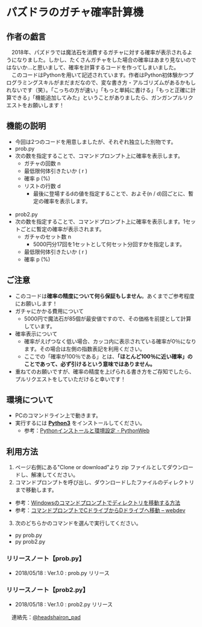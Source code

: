 # パズドラのガチャ確率計算機
## 作者の戯言
<p> 2018年、パズドラでは魔法石を消費するガチャに対する確率が表示されるようになりました。しかし、たくさんガチャをした場合の確率はあまり見ないのではないか...と思いまして、確率を計算するコードを作ってしまいました。<br>　このコードはPythonを用いて記述されています。作者はPython初体験かつプログラミングスキルがまだまだなので、変な書き方・アルゴリズムがあるかもしれないです（笑）。「こっちの方が速い」「もっと単純に書ける」「もっと正確に計算できる」「機能追加してみた」ということがありましたら、ガンガンプルリクエストをお願いします！</p>  


## 機能の説明
* 今回は2つのコードを用意しましたが、それぞれ独立した別物です。
* prob.py
* 次の数を指定することで、コマンドプロンプト上に確率を表示します。
  * ガチャの回数 n
  * 最低限何体引きたいか ( r )
  * 確率 p (%)
  * リストの行数 d
    * 最後に登場するdの値を指定することで、およそ(n / d)回ごとに、暫定の確率を表示します。
<br><br>
* prob2.py
* 次の数を指定することで、コマンドプロンプト上に確率を表示します。1セットごとに暫定の確率が表示されます。
  * ガチャのセット数 n
    * 5000円分17回を1セットとして何セット分回すかを指定します。
  * 最低限何体引きたいか ( r )
  * 確率 p (%)

## ご注意
- このコードは**確率の精度について何ら保証もしません**。あくまでご参考程度にお願いします！
- ガチャにかかる費用について
  - 5000円で魔法石が85個が最安値ですので、その価格を前提として計算しています。
- 確率表示について
  - 確率がえげつなく低い場合、カッコ内に表示されている確率が0％になります。その場合は左側の指数表記を利用ください。
  - ここでの「確率が100％である」とは、**「ほとんど100％に近い確率」のことであって、必ず引けるという意味ではありません。**
- 重ねてのお願いですが、確率の精度を上げられる書き方をご存知でしたら、プルリクエストをしていただけると幸いです！

## 環境について
- PCのコマンドライン上で動きます。
- 実行するには [**Python3**](https://www.python.org/) をインストールしてください。
  - 参考：[Pythonインストールと環境設定 - PythonWeb](https://www.pythonweb.jp/tutorial/install/)

## 利用方法
1. ページ右側にある"Clone or download"より zip ファイルとしてダウンロードし、解凍してください。
2. コマンドプロンプトを呼び出し、ダウンロードしたファイルのディレクトリまで移動します。
  - 参考：[Windowsのコマンドプロンプトでディレクトリを移動する方法](https://tonari-it.com/windows-cmd-cd/)
  - 参考：[コマンドプロンプトでCドライブからDドライブへ移動 – webdev](http://webdev.jp.net/cmd-cd-drive/)
3. 次のどちらかのコマンドを選んで実行してください。
 - py prob.py
 - py prob2.py

### リリースノート【prob.py】
- 2018/05/18 : Ver.1.0 : prob.py リリース

### リリースノート【prob2.py】
- 2018/05/18 : Ver.1.0 : prob2.py リリース

連絡先：[@headshairon_pad](https://twitter.com/headshairon_pad)

<style>
p{
  text-indent: 1em;
}
</style>
